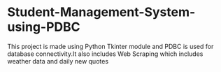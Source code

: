 # Student-Management-System-using-PDBC
This project is made using Python Tkinter module and PDBC is used for database connectivity.It also includes Web Scraping which includes weather data and daily new quotes
